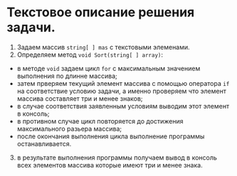 # Текстовое описание решения задачи.

1. Задаем массив `string[ ] mas` с текстовыми элеменами.
2. Определяем метод `void Sort(string[ ] array)`:
- в методе `void` задаем цикл `for` c максимальным значением выполнения по длинне массива;
- затем прверяем текущий элемент массива с помощью оператора `if` на соответствие условию задачи, а именно проверяем что элемент массива составляет три и менее знаков;
- в случае соответствия заявленным условиям выводим этот элемент в консоль;
- в противном случае цикл повторяется до достижения максимального разьера массива;
- после окончания выполнения цикла выполнение программы останавливается.
3. в результате выполнения программы получаем вывод в консоль всех элементов массива которые имеют три и менее знака.  
